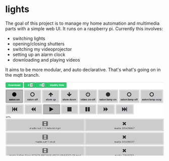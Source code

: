 lights
======

The goal of this project is to manage my home automation
and multimedia parts with a simple web UI.
It runs on a raspberry pi.
Currently this involves:
- switching lights
- opening/closing shutters
- switching my videoprojector
- setting up an alarm clock
- downloading and playing videos

It aims to be more modular, and auto declarative.
That's what's going on in the mqtt branch.

![screenshot 0](https://github.com/yazgoo/lights/raw/master/screenshots/0.png)
